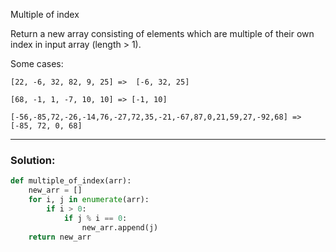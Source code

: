 Multiple of index

Return a new array consisting of elements which are multiple of their own index in input array (length > 1).

Some cases:

```
[22, -6, 32, 82, 9, 25] =>  [-6, 32, 25]

[68, -1, 1, -7, 10, 10] => [-1, 10]

[-56,-85,72,-26,-14,76,-27,72,35,-21,-67,87,0,21,59,27,-92,68] => [-85, 72, 0, 68]
```

---

### Solution:

```python
def multiple_of_index(arr):
    new_arr = []
    for i, j in enumerate(arr):
        if i > 0:
            if j % i == 0:
                new_arr.append(j)
    return new_arr
```
